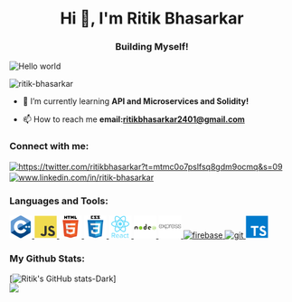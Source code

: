 <h1 align="center">Hi 👋, I'm Ritik Bhasarkar</h1>
<h3 align="center">Building Myself!</h3>
<img src="https://raw.githubusercontent.com/sagar-viradiya/sagar-viradiya/master/resources/banner.png" alt="Hello world" style="max-width: 40%;">
<p align="left"> <img src="https://komarev.com/ghpvc/?username=ritik-bhasarkar&label=Profile%20views&color=0e75b6&style=flat" alt="ritik-bhasarkar" /> </p>


- 🌱 I’m currently learning **API and Microservices and Solidity!**

- 📫 How to reach me **email:ritikbhasarkar2401@gmail.com**

<h3 align="left">Connect with me:</h3>
<p align="left">
<a href="https://twitter.com/https://twitter.com/ritikbhasarkar?t=mtmc0o7pslfsq8gdm9ocmq&s=09" target="blank"><img align="center" src="https://raw.githubusercontent.com/rahuldkjain/github-profile-readme-generator/master/src/images/icons/Social/twitter.svg" alt="https://twitter.com/ritikbhasarkar?t=mtmc0o7pslfsq8gdm9ocmq&s=09" height="30" width="40" /></a>
<a href="https://linkedin.com/in/www.linkedin.com/in/ritik-bhasarkar" target="blank"><img align="center" src="https://raw.githubusercontent.com/rahuldkjain/github-profile-readme-generator/master/src/images/icons/Social/linked-in-alt.svg" alt="www.linkedin.com/in/ritik-bhasarkar" height="30" width="40" /></a>
</p>

<h3 align="left">Languages and Tools:</h3>
 <a href="https://www.w3schools.com/cpp/" target="_blank" rel="noreferrer"> <img src="https://raw.githubusercontent.com/devicons/devicon/master/icons/cplusplus/cplusplus-original.svg" alt="cplusplus" width="40" height="40"/> </a> <a href="https://developer.mozilla.org/en-US/docs/Web/JavaScript" target="_blank" rel="noreferrer"> <img src="https://raw.githubusercontent.com/devicons/devicon/master/icons/javascript/javascript-original.svg" alt="javascript" width="40" height="40"/> </a> <a href="https://www.w3.org/html/" target="_blank" rel="noreferrer"> <img src="https://raw.githubusercontent.com/devicons/devicon/master/icons/html5/html5-original-wordmark.svg" alt="html5" width="40" height="40"/> </a> <a href="https://www.w3schools.com/css/" target="_blank" rel="noreferrer"> <img src="https://raw.githubusercontent.com/devicons/devicon/master/icons/css3/css3-original-wordmark.svg" alt="css3" width="40" height="40"/> </a> <a href="https://reactjs.org/" target="_blank" rel="noreferrer"> <img src="https://raw.githubusercontent.com/devicons/devicon/master/icons/react/react-original-wordmark.svg" alt="react" width="40" height="40"/> </a> <a href="https://nodejs.org" target="_blank" rel="noreferrer"> <img src="https://raw.githubusercontent.com/devicons/devicon/master/icons/nodejs/nodejs-original-wordmark.svg" alt="nodejs" width="40" height="40"/> </a> <a href="https://expressjs.com" target="_blank" rel="noreferrer"> <img src="https://raw.githubusercontent.com/devicons/devicon/master/icons/express/express-original-wordmark.svg" alt="express" width="40" height="40"/> </a> <a href="https://firebase.google.com/" target="_blank" rel="noreferrer"> <img src="https://www.vectorlogo.zone/logos/firebase/firebase-icon.svg" alt="firebase" width="40" height="40"/> </a> <a href="https://git-scm.com/" target="_blank" rel="noreferrer"> <img src="https://www.vectorlogo.zone/logos/git-scm/git-scm-icon.svg" alt="git" width="40" height="40"/> </a> <a href="https://www.typescriptlang.org/" target="_blank" rel="noreferrer"> <img src="https://raw.githubusercontent.com/devicons/devicon/master/icons/typescript/typescript-original.svg" alt="typescript" width="40" height="40"/> </a> </p>
 <h3 align="left">My Github Stats:</h3>

[![Ritik's GitHub stats-Dark](https://github-readme-stats.vercel.app/api?username=Ritik-Bhasarkar&show_icons=true&theme=dark#gh-dark-mode-only)]<br/>
![](https://github-readme-streak-stats.herokuapp.com/?user=Ritik-Bhasarkar&theme=dark&hide_border=true)<br/>
